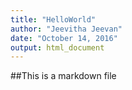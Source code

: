 ```yaml
---
title: "HelloWorld"
author: "Jeevitha Jeevan"
date: "October 14, 2016"
output: html_document
---
```


##This is a markdown file